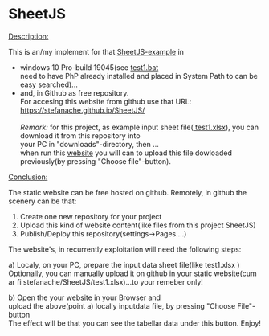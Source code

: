 # SheetJS
<a href="https://stefanache.github.io/SheetJS/">Description:</a>

This is an/my implement for that <a title="Thanks a lot for this product"  href="https://jstool.gitlab.io/demo/sheetjs-xlsx-js/">SheetJS-example</a> in <br/>
- windows 10 Pro-build 19045(see <a href="https://github.com/stefanache/SheetJS/blob/main/test1.bat">test1.bat</a> <br/>need to have PhP already installed and placed in System Path to can be easy searched)...<br/>
- and, in Github as free repository.<br/> 
 For accesing this website from github use that URL:   https://stefanache.github.io/SheetJS/<br/>
<br/><i>Remark:</i>
 for this project, as example input sheet file([ test1.xlsx](https://github.com/stefanache/SheetJS/blob/main/test1.xlsx)), you can download it from this repository into <br/>
your PC in "downloads"-directory, then ...<br/>
when run this <a href="https://stefanache.github.io/SheetJS/">website</a> you will can to upload this file dowloaded previously(by pressing "Choose file"-button).

<a href="https://stefanache.github.io/SheetJS/">Conclusion:</a>

The static website can be free hosted on github.
Remotely, in github the scenery can be that:
1) Create one new repository for your project
2) Upload this kind of website content(like files from this project SheetJS)
3) Publish/Deploy this repository(settings->Pages....)

   
The website's, in recurrently exploitation will need the following steps:

a) Localy, on your PC, prepare the input data sheet file(like test1.xlsx )<br/>
   Optionally, you can manually upload it on github in your static website(cum ar fi  stefanache/SheetJS/test1.xlsx)...to your remeber only!
   
b) Open the your <a href="https://stefanache.github.io/SheetJS/">website</a> in your Browser and <br/>
   upload the above(point a) locally inputdata file, by pressing "Choose File"-button<br/>
   The effect will be that you can see the tabellar data under this button. Enjoy!
